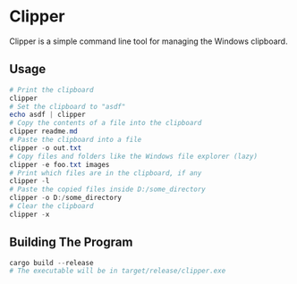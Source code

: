 # Clipper
Clipper is a simple command line tool for managing the Windows clipboard.

## Usage
```powershell
# Print the clipboard
clipper
# Set the clipboard to "asdf"
echo asdf | clipper
# Copy the contents of a file into the clipboard
clipper readme.md
# Paste the clipboard into a file
clipper -o out.txt
# Copy files and folders like the Windows file explorer (lazy)
clipper -e foo.txt images
# Print which files are in the clipboard, if any
clipper -l
# Paste the copied files inside D:/some_directory
clipper -o D:/some_directory
# Clear the clipboard
clipper -x
```

## Building The Program
```powershell
cargo build --release
# The executable will be in target/release/clipper.exe
```

